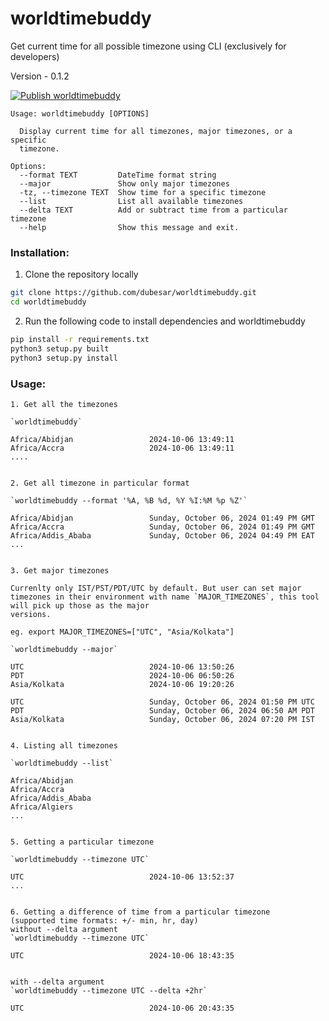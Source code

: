 # worldtimebuddy
Get current time for all possible timezone using CLI (exclusively for developers)

Version - 0.1.2

[![Publish worldtimebuddy](https://github.com/dubesar/worldtimebuddy/actions/workflows/publish-package.yml/badge.svg)](https://github.com/dubesar/worldtimebuddy/actions/workflows/publish-package.yml)

```
Usage: worldtimebuddy [OPTIONS]

  Display current time for all timezones, major timezones, or a specific
  timezone.

Options:
  --format TEXT         DateTime format string
  --major               Show only major timezones
  -tz, --timezone TEXT  Show time for a specific timezone
  --list                List all available timezones
  --delta TEXT          Add or subtract time from a particular timezone
  --help                Show this message and exit.
```
### Installation:
1. Clone the repository locally
``` bash
git clone https://github.com/dubesar/worldtimebuddy.git
cd worldtimebuddy
```
2. Run the following code to install dependencies and worldtimebuddy
``` bash
pip install -r requirements.txt
python3 setup.py built
python3 setup.py install
```


### Usage:

```
1. Get all the timezones

`worldtimebuddy`

Africa/Abidjan                 2024-10-06 13:49:11
Africa/Accra                   2024-10-06 13:49:11
....


2. Get all timezone in particular format

`worldtimebuddy --format '%A, %B %d, %Y %I:%M %p %Z'`

Africa/Abidjan                 Sunday, October 06, 2024 01:49 PM GMT
Africa/Accra                   Sunday, October 06, 2024 01:49 PM GMT
Africa/Addis_Ababa             Sunday, October 06, 2024 04:49 PM EAT
...


3. Get major timezones

Currenlty only IST/PST/PDT/UTC by default. But user can set major timezones in their environment with name `MAJOR_TIMEZONES`, this tool will pick up those as the major
versions.

eg. export MAJOR_TIMEZONES=["UTC", "Asia/Kolkata"]

`worldtimebuddy --major`

UTC                            2024-10-06 13:50:26
PDT                            2024-10-06 06:50:26
Asia/Kolkata                   2024-10-06 19:20:26

UTC                            Sunday, October 06, 2024 01:50 PM UTC
PDT                            Sunday, October 06, 2024 06:50 AM PDT
Asia/Kolkata                   Sunday, October 06, 2024 07:20 PM IST


4. Listing all timezones

`worldtimebuddy --list`

Africa/Abidjan
Africa/Accra
Africa/Addis_Ababa
Africa/Algiers
...


5. Getting a particular timezone

`worldtimebuddy --timezone UTC`

UTC                            2024-10-06 13:52:37
...


6. Getting a difference of time from a particular timezone 
(supported time formats: +/- min, hr, day)
without --delta argument
`worldtimebuddy --timezone UTC`

UTC                            2024-10-06 18:43:35


with --delta argument
`worldtimebuddy --timezone UTC --delta +2hr`

UTC                            2024-10-06 20:43:35

```